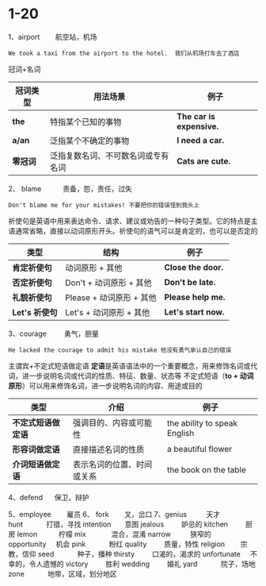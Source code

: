 # 1-20

1、airport        航空站，机场

```
We took a taxi from the airport to the hotel.  我们从机场打车去了酒店
```

冠词+名词

| 冠词类型     | 用法场景              | 例子                        |
| -------- | ----------------- | ------------------------- |
| **the**  | 特指某个已知的事物         | **The car is expensive.** |
| **a/an** | 泛指某个不确定的事物        | **I need a car.**         |
| **零冠词**  | 泛指复数名词、不可数名词或专有名词 | **Cats are cute.**        |

2、 blame           责备，怨，责任，过失

```
Don't blame me for your mistakes! 不要把你的错误怪到我头上
```

祈使句是英语中用来表达命令、请求、建议或劝告的一种句子类型。它的特点是主语通常省略，直接以动词原形开头。祈使句的语气可以是肯定的，也可以是否定的

| 类型            | 结构                 | 例子                   |
| ------------- | ------------------ | -------------------- |
| **肯定祈使句**     | 动词原形 + 其他          | **Close the door.**  |
| **否定祈使句**     | Don't + 动词原形 + 其他  | **Don't be late.**   |
| **礼貌祈使句**     | Please + 动词原形 + 其他 | **Please help me.**  |
| **Let's 祈使句** | Let's + 动词原形 + 其他  | **Let's start now.** |

3、courage         勇气，胆量

```
He lacked the courage to admit his mistake 他没有勇气承认自己的错误
```

主谓宾+不定式短语做定语
**定语**是英语语法中的一个重要概念，用来修饰名词或代词，进一步说明名词或代词的性质、特征、数量、状态等
不定式短语（**to + 动词原形**）可以用来修饰名词，进一步说明名词的内容、用途或目的

| 类型           | 介绍            | 例子                           |
| ------------ | ------------- | ---------------------------- |
| **不定式短语做定语** | 强调目的、内容或可能性   | the ability to speak English |
| **形容词做定语**   | 直接描述名词的性质     | a beautiful flower           |
| **介词短语做定语**  | 表示名词的位置、时间或关系 | the book on the table        |

4、defend      保卫，辩护

5、employee        雇员
6、 fork        叉，岔口
7、genius          天才
hunt            打猎，寻找 
 intention       意图
jealous         妒忌的 
kitchen         厨房
 lemon           柠檬
 mix             混合，混淆
narrow          狭窄的
opportunity     机会
pink            粉红
quality         质量，特性
religion        宗教，信仰
seed            种子，播种 
thirsty         口渴的，渴求的
unfortunate     不幸的，令人遗憾的
 victory         胜利
wedding         婚礼
yard            院子，场地
zone            地带，区域，划分地区